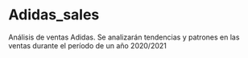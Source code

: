 # Adidas_sales
Análisis de ventas Adidas. Se analizarán tendencias y patrones en las ventas durante el período de un año 2020/2021
